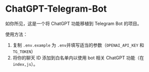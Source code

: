 # ChatGPT-Telegram-Bot

如你所见，这是一个将 ChatGPT 功能移植到 Telegram Bot 的项目。

使用方法：

1. 复制 `.env.example` 为 `.env`并填写适当的参数（`OPENAI_API_KEY` 和 `TG_TOKEN`）
2. 将你的聊天 ID 添加到白名单内以使用 bot 相关 ChatGPT 功能（在 `index,js`）。